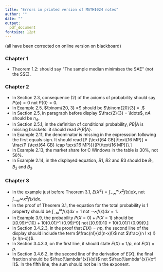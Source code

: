 ```yaml
---
title: "Errors in printed version of MATH1024 notes"
author: ""
date: ""
output:
  pdf_document
fontsize: 12pt
---
```


(all have been corrected on online version on blackboard)

### Chapter 1

- Theorem 1.2: should say "The sample median minimises the SAE" (not the SSE).

### Chapter 2

- In Section 2.3, consequence (2) of the axioms of probability should
say $P\{\emptyset\}=0$ not $P\{0\} = 0$.
- In Example 2.5, $\binom{20, 3} =$ should be $\binom{20}{3} = .$
- In Section 2.5, in paragraph before display $\frac{2}{3} = \ldots$, $nA$
should be $n_A$.
- In Section 2.5.1, in the definition of conditional probability,
$P{B|A}$ is missing brackets: it should read $P\{B|A\}$.
- In Example 2.11, the denominator is missing in the expresssion following the first equals sign.
It should read \[P \{\text{$64$ GB}|\text{$16$ MP}\} =
  \frac{P \{\text{$64$ GB} \cap \text{$16$ MP}\}}{P\{\text{$16$ MP}\}}.\]
- In Example 2.13, the market share for C Windows in the table is
30%, not 50%.
- In Example 2.14, in the displayed equation, $B1$, $B2$ and $B3$ should
be $B_1$, $B_2$ and $B_3$.

### Chapter 3

- In the example just before Theorem 3.1, $E(X^2) = \int_{-\infty}^{\infty} x^2 f(x) dx$, not $\int_{-\infty}{\infty} x^2 f(x) dx$.
- In the proof of Theorem 3.1, the equation for the total probability
is 1 property should be 
$\int_{-\infty}^\infty f (x)dx = 1$ not $-\infty f (x)dx = 1$.
- In Example 3.9, the probability $P(X = 0) + P(X = 1)$ should be
\[(0.99)^{10} + 10(0.01)^1 (0.99)^9\]
not
\[(0.99)10 + 10(0.01)1 (0.99)9.\]
- In Section 3.4.2.3, in the proof that $E(X) = np$, the second line of the display should include the term $\frac{n!}{x!(n-x)!}$ not $\frac{(n ! x) !}{x !(n-x)}$.
- In Section 3.4.3.3, on the first line, it should state
$E(X) = 1/p$, not $E(X) = p$.
- In Section 3.4.6.2, in the second line of the derivation
of $E(X)$, the final fraction should be $\frac{\lambda^{x}}{x!}$
not $\frac{\lambda^{x}}{x^! !}$. In the fifth line, the sum
should not be in the exponent.
